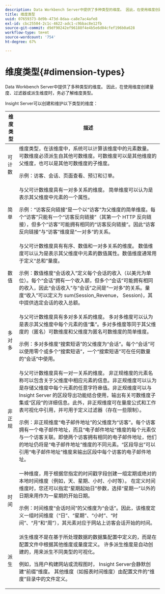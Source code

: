 ```yaml
---
description: Data Workbench Server中提供了多种类型的维度。 因此，在使用维度创建量度、过滤器或派生维度时，务必了解维度类型。
title: 维度类型
uuid: 07659373-8d9b-473d-8daa-ca8e7ac4afe8
exl-id: cbc25504-2c1c-4622-adc1-c9bbac8e12fb
source-git-commit: d9df90242ef96188f4e4b5e6d04cfef196b0a628
workflow-type: tm+mt
source-wordcount: '754'
ht-degree: 67%

---
```


# 维度类型{#dimension-types}

Data Workbench Server中提供了多种类型的维度。 因此，在使用维度创建量度、过滤器或派生维度时，务必了解维度类型。

Insight Server可以创建和维护以下类型的维度：

<table id="table_1A79B6C57ED145B6AA3BB05DD37AAD1B"> 
 <thead> 
  <tr> 
   <th colname="col1" class="entry"> 维度类型 </th> 
   <th colname="col2" class="entry"> 描述 </th> 
  </tr> 
 </thead>
 <tbody> 
  <tr> 
   <td colname="col1"> 可计数 </td> 
   <td colname="col2">维度类型，在该维度中，系统可以计算该维度中的元素数量。 可数维度必须派生自其他可数维度。可数维度可以是其他维度的父维度，也可以是其他可数维度的子维度。 <p>示例：访客、会话、页面查看、预订和订单。 </p></td> 
  </tr> 
  <tr> 
   <td colname="col1"> 简单 </td> 
   <td colname="col2">与父可计数维度具有一对多关系的维度。 简单维度可以认为是表示其父维度中元素的一个属性。 <p>示例：“访客反向链接”是一个以“访客”为父维度的简单维度。每个“访客”只能有一个“访客反向链接”（其第一个 HTTP 反向链接），但多个“访客”可能拥有相同的“访客反向链接”。因此“访客反向链接”与“访客”维度是“一对多”的关系。 </p></td> 
  </tr> 
  <tr> 
   <td colname="col1"> 数值 </td> 
   <td colname="col2">与父可计数维度具有有序、数值和一对多关系的维度。 数值维度可以认为是表示其父维度中元素的数值属性。数值维度通常用于定义“总和”量度。 <p>示例：数值维度“会话收入”定义每个会话的收入（以美元为单位）。每个“会话”拥有一个收入额，但多个“会话”可能拥有相同的收入，因此“会话收入”与“会话”之间是“一对多”的关系。量度“收入”可以定义为<span class="filepath"> sum(Session_Revenue， Session)</span>，其中提供选定会话的收入总额。 </p></td> 
  </tr> 
  <tr> 
   <td colname="col1"> 多对多 </td> 
   <td colname="col2">与父可计数维度具有多对多关系的维度。 多对多维度可以认为是表示其父维度中每个元素的值“集”。多对多维度等同于其父维度的（匿名）可数维度和父维度为匿名可数维度的简单维度。 <p>示例：多对多维度“搜索短语”的父维度为“会话”。每个“会话”可以使用零个或多个“搜索短语”，一个“搜索短语”可在任何数量的“会话”中使用。 </p></td> 
  </tr> 
  <tr> 
   <td colname="col1"> 非正规 </td> 
   <td colname="col2">与父可计数维度具有一对一关系的维度。 非正规维度的元素名称可以包含关于父维度中相应元素的信息。非正规维度可以认为是存储父维度中每个元素的任意字符串值。非正规维度可以与 Insight Server 的区段导出功能结合使用，输出有关可数维度子集或“区段”的详细信息。此外，非正规维度可在量度公式和工作表可视化中引用，并可用于定义过滤器（存在一些限制）。 <p>示例：非正规维度“电子邮件地址”的父维度为“访客”。每个访客拥有一个电子邮件地址，而且“电子邮件地址”维度的每个元素仅与一个访客关联。即使两个访客拥有相同的电子邮件地址，他们的地址仍将是“电子邮件地址”维度的不同元素。“区段导出”可以引用“电子邮件地址”维度来输出区段中每个访客的电子邮件地址。 </p></td> 
  </tr> 
  <tr> 
   <td colname="col1"> 时间 </td> 
   <td colname="col2">一种维度，用于根据您指定的时间戳字段创建一组定期或绝对的本地时间维度（例如，天、星期、小时、小时等）。 在定义时间维度时，您还可以指定“星期起始日”参数，选择“星期一”以外的日期来用作为一星期的开始日期。 <p>示例：时间维度“会话时间”的父维度为“会话”。因此，该维度定义一组时间维度（“日”、“星期”、“小时”、“时间”、“月”和“周”），其元素对应于网站上访客会话开始的时间。 </p></td> 
  </tr> 
  <tr> 
   <td colname="col1"> 派生 </td> 
   <td colname="col2">派生维度不是在基于所处理数据的数据集配置中定义的，而是在配置文件中根据其他维度或量度定义。 许多派生维度是自动创建的，用来派生不同类型的可视化。 <p>例如，当用户构建网站或流程图时， Insight Server会静默创建“前缀”维度。 其他维度（如报表时间维度）由配置文件的“维度”目录中的文件定义。 </p></td> 
  </tr> 
 </tbody> 
</table>
